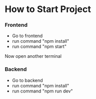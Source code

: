 <h1>How to Start Project</h1>

<h3>Frontend</h3>
<ul>
  <li>
    Go to frontend
  </li>
  <li>
    run command "npm install"
  </li>
  <li>
    run command "npm start"
  </li>
</ul>

Now open another terminal

<h3>Backend</h3>
<ul>
  <li>
    Go to backend
  </li>
  <li>
    run command "npm install"
  </li>
  <li>
    run command "npm run dev"
  </li>
</ul>
